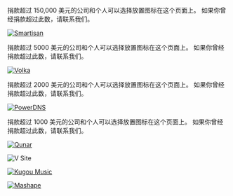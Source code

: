 <!---
    @title         Donors
    @creator       Yichun Zhang
    @created       2015-08-11 10:20 GMT
--->

捐款超过 150,000 美元的公司和个人可以选择放置图标在这个页面上。
如果你曾经捐款超过此数，请联系我们。

[![Smartisan](/images/logo-smartisan.png)](https://www.smartisan.com/)

捐款超过 5000 美元的公司和个人可以选择放置图标在这个页面上。
如果你曾经捐款超过此数，请联系我们。

[![Volka](/images/logo-volka.png)](https://volka.social)

捐款超过 2000 美元的公司和个人可以选择放置图标在这个页面上。
如果你曾经捐款超过此数，请联系我们。

[![PowerDNS](/images/pdns.png)](https://www.powerdns.com)

捐款超过 1000 美元的公司和个人可以选择放置图标在这个页面上。
如果你曾经捐款超过此数，请联系我们。

[![Qunar](/images/qunar-logo.jpg)](https://www.qunar.com)

![V Site](/images/v-site2.png)

[![Kugou Music](/images/kugou-music.jpg)](http://www.kugou.com/)

[![Mashape](/images/kong-logo.png)](https://www.konghq.com/)
